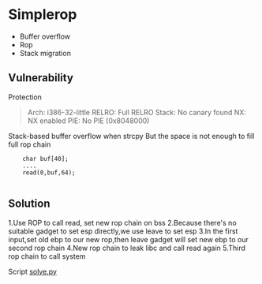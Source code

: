 # Simplerop
- Buffer overflow
- Rop
- Stack migration

## Vulnerability
Protection
>   Arch:     i386-32-little
    RELRO:    Full RELRO
    Stack:    No canary found
    NX:       NX enabled
    PIE:      No PIE (0x8048000)



Stack-based buffer overflow when strcpy
But the space is not enough to fill full rop chain
```
	char buf[40];
	....
	read(0,buf,64);


```

## Solution
1.Use ROP to call read, set new rop chain on bss
2.Because there's no suitable gadget to set esp directly,we use leave to set esp
3.In the first input,set old ebp to our new rop,then leave gadget will set new ebp to our second rop chain
4.New rop chain to leak libc and call read again
5.Third rop chain to call system

Script [solve.py](./solve.py)